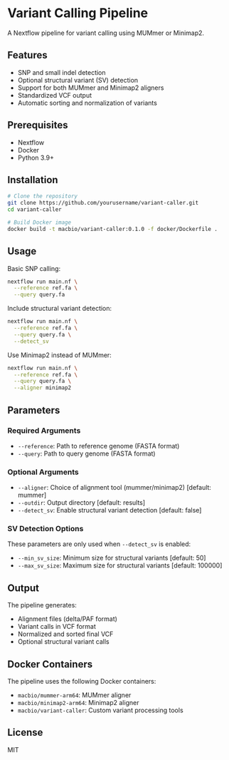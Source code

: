 # Variant Calling Pipeline

A Nextflow pipeline for variant calling using MUMmer or Minimap2.

## Features

- SNP and small indel detection
- Optional structural variant (SV) detection
- Support for both MUMmer and Minimap2 aligners
- Standardized VCF output
- Automatic sorting and normalization of variants

## Prerequisites

- Nextflow
- Docker
- Python 3.9+

## Installation

```bash
# Clone the repository
git clone https://github.com/yourusername/variant-caller.git
cd variant-caller

# Build Docker image
docker build -t macbio/variant-caller:0.1.0 -f docker/Dockerfile .
```

## Usage

Basic SNP calling:
```bash
nextflow run main.nf \
  --reference ref.fa \
  --query query.fa
```

Include structural variant detection:
```bash
nextflow run main.nf \
  --reference ref.fa \
  --query query.fa \
  --detect_sv
```

Use Minimap2 instead of MUMmer:
```bash
nextflow run main.nf \
  --reference ref.fa \
  --query query.fa \
  --aligner minimap2
```

## Parameters

### Required Arguments
- `--reference`: Path to reference genome (FASTA format)
- `--query`: Path to query genome (FASTA format)

### Optional Arguments
- `--aligner`: Choice of alignment tool (mummer/minimap2) [default: mummer]
- `--outdir`: Output directory [default: results]
- `--detect_sv`: Enable structural variant detection [default: false]

### SV Detection Options
These parameters are only used when `--detect_sv` is enabled:
- `--min_sv_size`: Minimum size for structural variants [default: 50]
- `--max_sv_size`: Maximum size for structural variants [default: 100000]

## Output

The pipeline generates:
- Alignment files (delta/PAF format)
- Variant calls in VCF format
- Normalized and sorted final VCF
- Optional structural variant calls

## Docker Containers

The pipeline uses the following Docker containers:
- `macbio/mummer-arm64`: MUMmer aligner
- `macbio/minimap2-arm64`: Minimap2 aligner
- `macbio/variant-caller`: Custom variant processing tools

## License

MIT
